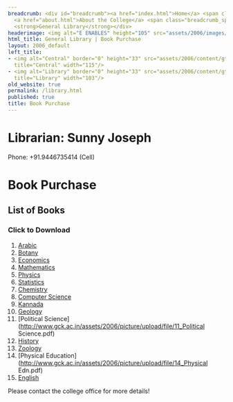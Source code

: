 ```yaml
---
breadcrumb: <div id="breadcrumb"><a href="index.html">Home</a> <span class="breadcrumb_spacer">&gt;</span>
  <a href="about.html">About the College</a> <span class="breadcrumb_spacer">&gt;</span>
  <strong>General Library</strong></div>
headerimage: <img alt="E ENABLES" height="105" src="assets/2006/images/banners/academic.jpg" width="472"/>
html_title: General Library | Book Purchase
layout: 2006_default
left_title:
- <img alt="Central" border="0" height="33" src="assets/2006/content/gt/449ac3f049f23e7e0092afbb980d57b7.png"
  title="Central" width="115"/>
- <img alt="Library" border="0" height="33" src="assets/2006/content/gt/43c4647e7923f10f844cebccc81e0981.png"
  title="Library" width="103"/>
old_website: true
permalink: /library.html
published: true
title: Book Purchase
---
```

# Librarian: Sunny Joseph
Phone: +91.9446735414 (Cell)

# Book Purchase

## List of Books

### Click to Download

  1. [Arabic](http://www.gck.ac.in/assets/2006/picture/upload/file/1_Arabic.pdf)
  2. [Botany](http://www.gck.ac.in/assets/2006/picture/upload/file/2_Botany.pdf)
  3. [Economics](http://www.gck.ac.in/assets/2006/picture/upload/file/3_Economics.pdf)
  4. [Mathematics](http://www.gck.ac.in/assets/2006/picture/upload/file/4_Maths.pdf)
  5. [Physics](http://www.gck.ac.in/assets/2006/picture/upload/file/5_Physics.pdf)
  6. [Statistics](http://www.gck.ac.in/assets/2006/picture/upload/file/6_Statistics.pdf)
  7. [Chemistry](http://www.gck.ac.in/assets/2006/picture/upload/file/7_Chemistry.pdf)
  8. [Computer Science](http://www.gck.ac.in/assets/2006/picture/upload/file/8_Com_Science.pdf)
  9. [Kannada](http://www.gck.ac.in/assets/2006/picture/upload/file/9_Kannada.pdf)
  10. [Geology](http://www.gck.ac.in/assets/2006/picture/upload/file/10_Geology.pdf)
  11. [Political Science](http://www.gck.ac.in/assets/2006/picture/upload/file/11_Political Science.pdf)
  12. [History](http://www.gck.ac.in/assets/2006/picture/upload/file/12_History.pdf)
  13. [Zoology](http://www.gck.ac.in/assets/2006/picture/upload/file/13_Zoology.pdf)
  14. [Physical Education](http://www.gck.ac.in/assets/2006/picture/upload/file/14_Physical Edn.pdf)
  15. [English](http://www.gck.ac.in/assets/2006/picture/upload/file/15_English.pdf)

Please contact the college office for more details!